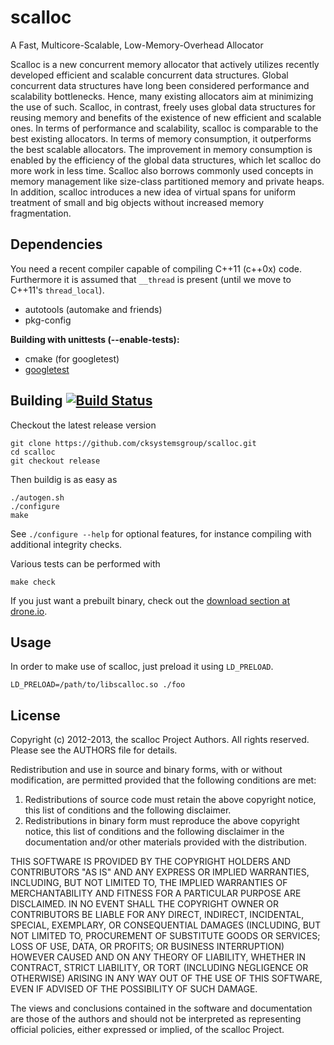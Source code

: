 # scalloc

A Fast, Multicore-Scalable, Low-Memory-Overhead Allocator

Scalloc is a new concurrent memory allocator that actively utilizes recently developed efficient and scalable concurrent data structures. Global concurrent data structures have long been considered performance and scalability bottlenecks. Hence, many existing allocators aim at minimizing the use of such. Scalloc, in contrast, freely uses global data structures for reusing memory and benefits of the existence of new efficient and scalable ones. In terms of performance and scalability, scalloc is comparable to the best existing allocators. In terms of memory consumption, it outperforms the best scalable allocators. The improvement in memory consumption is enabled by the efficiency of the global data structures, which let scalloc do more work in less time. Scalloc also borrows commonly used concepts in memory management like size-class partitioned memory and private heaps. In addition, scalloc introduces a new idea of virtual spans for uniform treatment of small and big objects without increased memory fragmentation.

## Dependencies

You need a recent compiler capable of compiling C++11 (c++0x) code.  Furthermore
it is assumed that  `__thread` is present (until we move to C++11's
`thread_local`).

* autotools (automake and friends)
* pkg-config

**Building with unittests (--enable-tests):**
* cmake (for googletest)
* [googletest](https://code.google.com/p/googletest "googletest")

## Building [![Build Status](https://drone.io/github.com/cksystemsgroup/scalloc/status.png)](https://drone.io/github.com/cksystemsgroup/scalloc/latest)

Checkout the latest release version

    git clone https://github.com/cksystemsgroup/scalloc.git
    cd scalloc
    git checkout release

Then buildig is as easy as

    ./autogen.sh
    ./configure
    make

See `./configure --help` for optional features, for instance compiling with
additional integrity checks.

Various tests can be performed with

    make check
    
If you just want a prebuilt binary, check out the [download section at drone.io](https://drone.io/github.com/cksystemsgroup/scalloc/files "scalloc downloads").
 
## Usage

In order to make use of scalloc, just preload it using `LD_PRELOAD`.

    LD_PRELOAD=/path/to/libscalloc.so ./foo

## License

Copyright (c) 2012-2013, the scalloc Project Authors.
All rights reserved. Please see the AUTHORS file for details.

Redistribution and use in source and binary forms, with or without
modification, are permitted provided that the following conditions are met: 

1. Redistributions of source code must retain the above copyright notice, this
   list of conditions and the following disclaimer. 
2. Redistributions in binary form must reproduce the above copyright notice,
   this list of conditions and the following disclaimer in the documentation
   and/or other materials provided with the distribution. 

THIS SOFTWARE IS PROVIDED BY THE COPYRIGHT HOLDERS AND CONTRIBUTORS "AS IS" AND 
ANY EXPRESS OR IMPLIED WARRANTIES, INCLUDING, BUT NOT LIMITED TO, THE IMPLIED
WARRANTIES OF MERCHANTABILITY AND FITNESS FOR A PARTICULAR PURPOSE ARE 
DISCLAIMED. IN NO EVENT SHALL THE COPYRIGHT OWNER OR CONTRIBUTORS BE LIABLE FOR 
ANY DIRECT, INDIRECT, INCIDENTAL, SPECIAL, EXEMPLARY, OR CONSEQUENTIAL DAMAGES
(INCLUDING, BUT NOT LIMITED TO, PROCUREMENT OF SUBSTITUTE GOODS OR SERVICES;
LOSS OF USE, DATA, OR PROFITS; OR BUSINESS INTERRUPTION) HOWEVER CAUSED AND 
ON ANY THEORY OF LIABILITY, WHETHER IN CONTRACT, STRICT LIABILITY, OR TORT
(INCLUDING NEGLIGENCE OR OTHERWISE) ARISING IN ANY WAY OUT OF THE USE OF THIS
SOFTWARE, EVEN IF ADVISED OF THE POSSIBILITY OF SUCH DAMAGE.

The views and conclusions contained in the software and documentation are those
of the authors and should not be interpreted as representing official policies, 
either expressed or implied, of the scalloc Project.